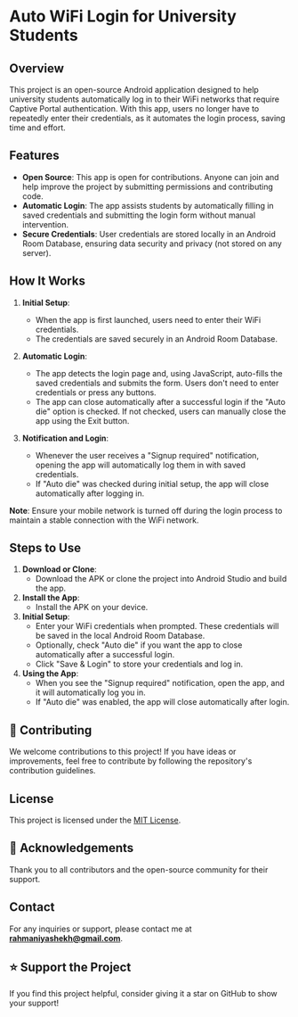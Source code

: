 # Auto WiFi Login for University Students

## Overview
This project is an open-source Android application designed to help university students automatically log in to their WiFi networks that require Captive Portal authentication. With this app, users no longer have to repeatedly enter their credentials, as it automates the login process, saving time and effort.

## Features
- **Open Source**: This app is open for contributions. Anyone can join and help improve the project by submitting permissions and contributing code.
- **Automatic Login**: The app assists students by automatically filling in saved credentials and submitting the login form without manual intervention.
- **Secure Credentials**: User credentials are stored locally in an Android Room Database, ensuring data security and privacy (not stored on any server).

## How It Works
1. **Initial Setup**:
   - When the app is first launched, users need to enter their WiFi credentials.
   - The credentials are saved securely in an Android Room Database.
   
2. **Automatic Login**:
   - The app detects the login page and, using JavaScript, auto-fills the saved credentials and submits the form. Users don't need to enter credentials or press any buttons.
   - The app can close automatically after a successful login if the "Auto die" option is checked. If not checked, users can manually close the app using the Exit button.

3. **Notification and Login**:
   - Whenever the user receives a "Signup required" notification, opening the app will automatically log them in with saved credentials.
   - If "Auto die" was checked during initial setup, the app will close automatically after logging in.

**Note**: Ensure your mobile network is turned off during the login process to maintain a stable connection with the WiFi network.

## Steps to Use
1. **Download or Clone**:
   - Download the APK or clone the project into Android Studio and build the app.
2. **Install the App**:
   - Install the APK on your device.
3. **Initial Setup**:
   - Enter your WiFi credentials when prompted. These credentials will be saved in the local Android Room Database.
   - Optionally, check "Auto die" if you want the app to close automatically after a successful login.
   - Click "Save & Login" to store your credentials and log in.
4. **Using the App**:
   - When you see the "Signup required" notification, open the app, and it will automatically log you in.
   - If "Auto die" was enabled, the app will close automatically after login.

## 🤝 Contributing
We welcome contributions to this project! If you have ideas or improvements, feel free to contribute by following the repository's contribution guidelines.

## License
This project is licensed under the [MIT License](LICENSE).

## 🙌 Acknowledgements
Thank you to all contributors and the open-source community for their support.

## Contact
For any inquiries or support, please contact me at **rahmaniyashekh@gmail.com**.

## ⭐ Support the Project
If you find this project helpful, consider giving it a star on GitHub to show your support!
